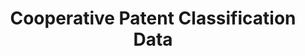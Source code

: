 ---
layout: default
bigquery: https://console.cloud.google.com/bigquery?p=patents-public-data&d=cpc&page=dataset
citation: '“Cooperative Patent Classification” by the EPO and USPTO, for public use. '
contributors: EPO, USPTO
cost: None
description: Cooperative Patent Classification Data contains the scheme and definitions
  of the Cooperative Patent Classification system for classifying patent documents.
  The CPC is the result of a partnership between the EPO and the USPTO in their joint
  effort to develop a common, internationally compatible classification system for
  technical documents, in particular patent publications, which will be used by both
  offices in the patent granting process
documentation: https://www.cooperativepatentclassification.org/cpcSchemeAndDefinitions
last_edit: 04/11/2022, 22:59:53
location: https://www.cooperativepatentclassification.org/index
maintained_by: USPTO, EPO
schema_fields:
- childGroups
- parents
- status
- notAllocatable
- titlePart
- dateRevised
- symbol
- synonyms
- additional_only
- informative_references
- children
- application_references
- child_groups
- residualReferences
- breakdown_code
- date_revised
- informativeReferences
- breakdownCode
- residual_references
- titleFull
- title_part
- glossary
- ipcConcordant
- title_full
- ipc_concordant
- not_allocatable
- applicationReferences
- level
- limiting_references
- limitingReferences
- sizeCache
- definition
shortname: cooperative_patent_classification
tags:
- patents
- science
title: Cooperative Patent Classification Data
uuid: 984374a7-16e9-4b35-9445-458daceb01bf
---